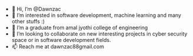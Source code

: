 - 👋 Hi, I’m @Dawnzac
- 👀 I’m interested in software development, machine learning and many other stuffs :)
- 🌱 I’m a graduate from amal jyothi college of engineering
- 💞️ I’m looking to collaborate on new interesting projects in cyber security space or in software development fields.
- 📫 Reach me at dawnzac88gmail.com

<!---
Dawnzac/Dawnzac is a ✨ special ✨ repository because its `README.md` (this file) appears on your GitHub profile.
You can click the Preview link to take a look at your changes.
--->
